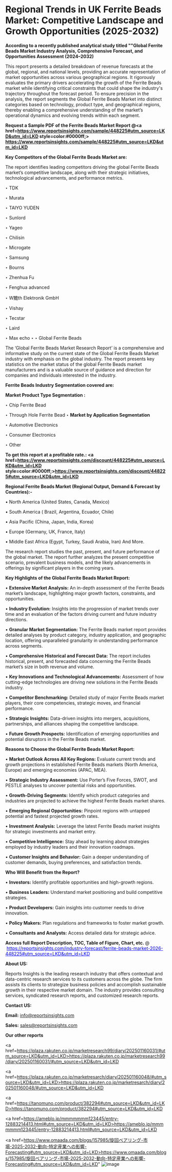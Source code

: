 # Regional Trends in UK Ferrite Beads Market: Competitive Landscape and Growth Opportunities (2025-2032)

<strong>According to a recently published analytical study titled ""Global Ferrite Beads Market Industry Analysis, Comprehensive Forecast, and Opportunities Assessment (2024–2032)</strong>

This report presents a detailed breakdown of revenue forecasts at the global, regional, and national levels, providing an accurate representation of market opportunities across various geographical regions. It rigorously evaluates the primary drivers accelerating the growth of the Ferrite Beads market while identifying critical constraints that could shape the industry's trajectory throughout the forecast period. To ensure precision in the analysis, the report segments the Global Ferrite Beads Market into distinct categories based on technology, product type, and geographical regions, thereby enabling a comprehensive understanding of the market’s operational dynamics and evolving trends within each segment.

<strong>Request a Sample PDF of the Ferrite Beads Market Report </strong><strong>@<a href=https://www.reportsinsights.com/sample/448225#utm_source=LKD&utm_id=LKD style=color:#0000ff;> https://www.reportsinsights.com/sample/448225#utm_source=LKD&utm_id=LKD</a></strong></font>

<strong>Key Competitors of the Global Ferrite Beads Market are:</strong>

The report identifies leading competitors driving the global Ferrite Beads market’s competitive landscape, along with their strategic initiatives, technological advancements, and performance metrics.

‣ TDK

‣ Murata

‣ TAIYO YUDEN

‣ Sunlord

‣ Yageo

‣ Chilisin

‣ Microgate

‣ Samsung

‣ Bourns

‣ Zhenhua Fu

‣ Fenghua advanced

‣ W黵th Elektronik GmbH

‣ Vishay

‣ Tecstar

‣ Laird

‣ Max echo
‣ 
‣ Global Ferrite Beads

The ‘Global Ferrite Beads Market Research Report’ is a comprehensive and informative study on the current state of the Global Ferrite Beads Market industry with emphasis on the global industry. The report presents key statistics on the market status of the global Ferrite Beads market manufacturers and is a valuable source of guidance and direction for companies and individuals interested in the industry.

<strong>Ferrite Beads Industry Segmentation covered are:</strong>

<strong>Market Product Type Segmentation :</strong>

‣ Chip Ferrite Bead

‣ Through Hole Ferrite Bead
‣ 
<strong>Market by Application Segmentation</strong>

‣ Automotive Electronics

‣ Consumer Electronics

‣ Other

<strong>To get this report at a profitable rate.: <a href=https://www.reportsinsights.com/discount/448225#utm_source=LKD&utm_id=LKD style=color:#0000ff;>https://www.reportsinsights.com/discount/448225#utm_source=LKD&utm_id=LKD</a></strong></font>

<strong>Regional Ferrite Beads Market (Regional Output, Demand &amp; Forecast by Countries):-</strong>

• North America (United States, Canada, Mexico)

• South America ( Brazil, Argentina, Ecuador, Chile)

• Asia Pacific (China, Japan, India, Korea)

• Europe (Germany, UK, France, Italy)

• Middle East Africa (Egypt, Turkey, Saudi Arabia, Iran) And More.

The research report studies the past, present, and future performance of the global market. The report further analyzes the present competitive scenario, prevalent business models, and the likely advancements in offerings by significant players in the coming years.

<strong>Key Highlights of the Global Ferrite Beads Market Report:</strong>

• <strong>Extensive Market Analysis:</strong> An in-depth assessment of the Ferrite Beads market’s landscape, highlighting major growth factors, constraints, and opportunities.

• <strong>Industry Evolution:</strong> Insights into the progression of market trends over time and an evaluation of the factors driving current and future industry directions.

• <strong>Granular Market Segmentation:</strong> The Ferrite Beads market report provides detailed analyses by product category, industry application, and geographic location, offering unparalleled granularity in understanding performance across segments.

• <strong>Comprehensive Historical and Forecast Data:</strong> The report includes historical, present, and forecasted data concerning the Ferrite Beads market’s size in both revenue and volume.

• <strong>Key Innovations and Technological Advancements:</strong> Assessment of how cutting-edge technologies are driving new solutions in the Ferrite Beads industry.

• <strong>Competitor Benchmarking:</strong> Detailed study of major Ferrite Beads market players, their core competencies, strategic moves, and financial performance.

• <strong>Strategic Insights:</strong> Data-driven insights into mergers, acquisitions, partnerships, and alliances shaping the competitive landscape.

• <strong>Future Growth Prospects:</strong> Identification of emerging opportunities and potential disruptors in the Ferrite Beads market.

<strong>Reasons to Choose the Global Ferrite Beads Market Report:</strong>

• <strong>Market Outlook Across All Key Regions:</strong> Evaluate current trends and growth projections in established Ferrite Beads markets (North America, Europe) and emerging economies (APAC, MEA).

• <strong>Strategic Industry Assessment:</strong> Use Porter’s Five Forces, SWOT, and PESTLE analyses to uncover potential risks and opportunities.

• <strong>Growth-Driving Segments:</strong> Identify which product categories and industries are projected to achieve the highest Ferrite Beads market shares.

• <strong>Emerging Regional Opportunities:</strong> Pinpoint regions with untapped potential and fastest projected growth rates.

• <strong>Investment Analysis:</strong> Leverage the latest Ferrite Beads market insights for strategic investments and market entry.

• <strong>Competitive Intelligence:</strong> Stay ahead by learning about strategies employed by industry leaders and their innovation roadmaps.

• <strong>Customer Insights and Behavior:</strong> Gain a deeper understanding of customer demands, buying preferences, and satisfaction trends.

<strong>Who Will Benefit from the Report?</strong>

• <strong>Investors:</strong> Identify profitable opportunities and high-growth regions.

• <strong>Business Leaders:</strong> Understand market positioning and build competitive strategies.

• <strong>Product Developers:</strong> Gain insights into customer needs to drive innovation.

• <strong>Policy Makers:</strong> Plan regulations and frameworks to foster market growth.

• <strong>Consultants and Analysts:</strong> Access detailed data for strategic advice.
</ul>
<strong>Access full Report Description, TOC, Table of Figure, Chart, etc. </strong>@  <a href=https://reportsinsights.com/industry-forecast/ferrite-beads-market-2026-448225#utm_source=LKD&utm_id=LKD style=color:#0000ff;>https://reportsinsights.com/industry-forecast/ferrite-beads-market-2026-448225#utm_source=LKD&utm_id=LKD</a></font>

<strong><strong>About US</strong>:</strong>

Reports Insights is the leading research industry that offers contextual and data-centric research services to its customers across the globe. The firm assists its clients to strategize business policies and accomplish sustainable growth in their respective market domain. The industry provides consulting services, syndicated research reports, and customized research reports.

<strong>Contact US:</strong>

<p class=""""><b>Email:</b> <a href=mailto:info@reportsinsights.com>info@reportsinsights.com</a></p>
<p class=""""><b>Sales:</b> <a href=mailto:sales@reportsinsights.com>sales@reportsinsights.com</a></p>

<strong>Our other reports</strong>

<a href=https://plaza.rakuten.co.jp/marketresearch99/diary/202501160031/#utm_source=LKD&utm_id=LKD>https://plaza.rakuten.co.jp/marketresearch99/diary/202501160031/#utm_source=LKD&utm_id=LKD</a>

<a href=https://plaza.rakuten.co.jp/marketresarch/diary/202501160048/#utm_source=LKD&utm_id=LKD>https://plaza.rakuten.co.jp/marketresarch/diary/202501160048/#utm_source=LKD&utm_id=LKD</a>

<a href=https://tanomuno.com/product/382294#utm_source=LKD&utm_id=LKD>https://tanomuno.com/product/382294#utm_source=LKD&utm_id=LKD</a>

<a href=https://ameblo.jp/mmmmmmm123445/entry-12883214413.html#utm_source=LKD&utm_id=LKD>https://ameblo.jp/mmmmmmm123445/entry-12883214413.html#utm_source=LKD&utm_id=LKD</a>

<a href=https://www.omaada.com/blogs/157985/旋回ベアリング-市場-2025-2032-動向-特定産業への影響-Forecasting#utm_source=LKD&utm_id=LKD>https://www.omaada.com/blogs/157985/旋回ベアリング-市場-2025-2032-動向-特定産業への影響-Forecasting#utm_source=LKD&utm_id=LKD</a>"
![image](https://github.com/user-attachments/assets/8491fe7f-6e77-4fd0-b68e-969697806169)
